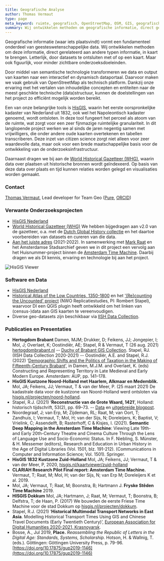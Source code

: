 ```yaml
---
title: Geografische Analyse
author: Thomas Vermaut
type: page
meta_keyword: ruimte, geografisch, OpenStreetMap, OSM, GIS, geografisch informatiesysteem, HisGIS, historisch GIS, kadaster, kaart, historisch reizen, gazetteers, stedelijke gazetteers
summary: Wij ontwikkelen methoden om geografische informatie, direct gerelateerd aan andere typen informatie, in kaart te brengen.
---
```

Geografische informatie (waar iets plaatsvindt) vormt een fundamenteel onderdeel van geesteswetenschappelijke data. Wij ontwikkelen methoden om deze informatie, direct gerelateerd aan andere typen informatie, in kaart te brengen. Letterlijk, door datasets te ontsluiten met of op een kaart. Maar ook figuurlijk, voor minder zichtbare onderzoeksdoeleinden.

Door middel van semantische technologie transformeren we data en output van kaarten naar een interactief en dynamisch dataportaal. Daarvoor maken we vaak gebruik van OpenStreetMap als technisch platform. Dankzij onze ervaring met het vertalen van inhoudelijke concepten en entiteiten naar de meest geschikte technische (data)structuur, kunnen de doelstellingen van het project zo efficiënt mogelijk worden bereikt.

Een van onze belangrijke tools is [HisGIS](https://hisgis.nl), waarin het eerste oorspronkelijke kadaster van Nederland uit 1832, ook wel het Napoleontisch kadaster genoemd, wordt ontsloten. In deze tool fungeert het perceel als atoom van de ruimte, wat zorgt voor een zeer fijnmazige ruimtelijke granulariteit. In dit langlopende project werken we al sinds de jaren negentig samen met vrijwilligers, die onder andere oude kaarten overtekenen en tabellen transcriberen. Deze inzet van citizen science zorgt niet alleen voor zeer waardevolle data, maar ook voor een brede maatschappelijke basis voor de ontwikkeling van de onderzoeksinfrastructuur.

Daarnaast dragen we bij aan de [World Historical Gazetteer (WHG)](https://whgazetteer.org/), waarin data over plaatsen uit historische bronnen wordt geïndexeerd. Op basis van deze data over plaats en tijd kunnen relaties worden gelegd en visualisaties worden gemaakt.

### Contact

[Thomas Vermaut](mailto:thomas.vermaut@di.huc.knaw.nl), Lead developer for Team Geo ([Pure](https://pure.knaw.nl/portal/en/persons/thomas-vermaut), [ORCID](https://orcid.org/0000-0003-2770-7383))

### Verwante Onderzoeksprojecten

- [HisGIS Nederland](https://hisgis.nl)
- [World Historical Gazetteer (WHG)](https://whgazetteer.org/) We hebben bijgedragen aan v2.0 van de gazetteer, o.a. met de [Dutch Global History collectie](https://whgazetteer.org/collections/2/detail) en het daartoe voorbereiden van datasets en cureren van die data.
- [Aan het juiste adres](https://www.amsterdam.nl/stadsarchief/organisatie/projecten/juiste-adres/) (2021-2022). In samenwerking met [Mark Raat](https://www.fryske-akademy.nl/nl/over-ons/medewerkers/medewerkerspagina/news/detail/mraat/) en het Amsterdamse Stadsarchief geven we in dit project een vervolg aan het Huisnummer-project binnen de [Amsterdam Time Machine](https://www.amsterdamtimemachine.nl/). Daarbij dragen we als DI kennis, ervaring en technologie bij aan het project.

![HisGIS Viewer](/images/his-gis.png)

### Software en Data

- [HisGIS Nederland](https://hisgis.nl)
- [Historical Atlas of the Low Countries, 1350-1800](https://hdl.handle.net/10622/PGFYTM) en het ['(Re)counting the Uncounted' project](https://www.nwo.nl/projecten/40119038) (NWO Replicatiestudies, PI: Rombert Stapel), waarvoor DI een QGIS plugin heeft ontwikkeld om het linken van (census-)data aan GIS kaarten te vereenvoudigen.
- Diverse geo-datasets zijn beschikbaar via [IISH Data Collection](https://datasets.iisg.amsterdam/).

### Publicaties en Presentaties

- **Hertogdom Brabant** Damen, MJM; Drukker, D; Feikens, JJ; Jongepier, I; Mol, J; Overlaet, K; Oostindiër, AE; Stapel, R & Vermaut, T (26 aug. 2021) [hertogdombrabant.nl](https://hertogdombrabant.nl/)
-- [Duchy of Brabant GIS Collection](https://hdl.handle.net/10622/UOKBYL). Stapel, RJ. (IISH Data Collection 2020-2021)
-- Oostindiër, A.E. and Stapel, R.J. (2022) ‘[Demographic Shifts and the Politics of Taxation in the Making of Fifteenth-Century Brabant](https://library.oapen.org/bitstream/handle/20.500.12657/52143/9789048551804.pdf?sequence=1#page=142)’, in Damen, M.J.M. and Overlaet, K. (eds) Constructing and Representing Territory in Late Medieval and Early Modern Europe. Amsterdam: AUP, pp. 141–178.
- **HisGIS Kustzone Noord-Holland met Haarlem, Alkmaar en Medemblik.** Mol, JA; Feikens, JJ; Vermaut, T & van der Meer, P. (25 maart 2021) De kadastrale data voor de kustzone van Noord-Holland werd ontsloten via [hisgis.nl/projecten/noord-holland](https://hisgis.nl/projecten/noord-holland/).
- Stapel, R.J. (2021) ‘**Reconstructie van de Grote Waard, 1421**’, Holland: historisch tijdschrift, 53(2), pp. 69–73.
-- [Data](https://hdl.handle.net/10622/XZAHCX) en [uitgebreide blogpost](https://rombertstapel.com/2021/06/reconstruction-of-the-grote-waard-1421/).
- Noordegraaf, J; van Erp, M; Zijdeman, RL; Raat, M; van Oort, T; Zandhuis, I; Vermaut, T; Mol, H; van der Sijs, N; Doreleijers, K; Baptist, V; Vrielink, C; Assendelft, B; Rasterhoff, C & Kisjes, I. (2021). **Semantic Deep Mapping in the Amsterdam Time Machine**: Viewing Late 19th- and Early 20th-Century Theatre and Cinema Culture Through the Lens of Language Use and Socio-Economic Status. In F. Niebling, S. Münster, & H. Messemer (editors), Research and Education in Urban History in the Age of Digital Libraries (Vol. 1501, blz. 191-212). (Communications in Computer and Information Science; Vol. 1501). Springer.
- **HisGIS 1832 Kustzone Zuid-Holland** Mol, JA; Feikens, JJ; Vermaut, T & van der Meer, P, 2020, [hisgis.nl/kaartviewer/zuid-holland](https://hisgis.nl/kaartviewer/zuid-holland/)
- **CLARIAH Research Pilot Final report: Amsterdam Time Machine.** Vermaut, T; Raat, M; Mol, H; van der Sijs, N; van Erp M; Doreleijers K et al. 2019.
- Mol, JA; Vermaut, T; Raat, M; Boonstra, B; Hartmann J. **Fryske Stêden Time Machine** 2019.
- **HISGIS Dokkum** Mol, JA; Hartmann, J; Raat, M; Vermaut, T; Boonstra, B; Delfstra, T; de Haan, P. (2017) We bouwden de eerste Friese Time Machine voor de stad Dokkum op [hisgis.nl/projecten/dokkum](https://hisgis.nl/projecten/dokkum/).
- Stapel, R.J. (2021) ‘**Historical Multimodal Transport Networks in East Asia**. Modelling Historical Transport Times Using GIS and Chinese Travel Documents (Early Twentieth Century)’, [European Association for Digital Humanities 2020-2021, Krasnoyarsk](https://eadh2020-2021.org).
- Bosse, A., Jul 2019, **Place.** _Reassembling the Republic of Letters in the Digital Age: Standards, Systems, Scholarship._ Hotson, H. & Wallnig, T. (eds.). Göttingen: Göttingen University Press, p. 79-96. [https://doi.org/10.17875/gup2019-1146](https://doi.org/10.17875/gup2019-1146)
